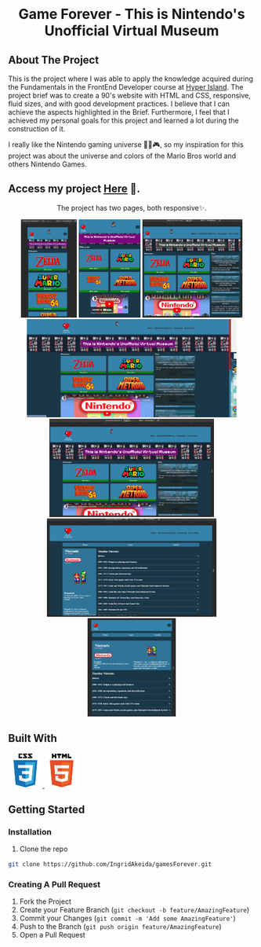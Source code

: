 

<br/>
<div align="center">
  <h1 text-align="center">Game Forever - This is Nintendo's Unofficial Virtual Museum</h1>
</div>

## About The Project 
<p>
This is the project where I was able to apply the knowledge acquired during the Fundamentals in the FrontEnd Developer course at <a href="https://www.hyperisland.com/">Hyper Island</a>. 
The project brief was to create a 90's website with HTML and CSS, responsive, fluid sizes, and with good development practices. I believe that I can achieve the aspects highlighted in the Brief. Furthermore, I feel that I achieved my personal goals for this project and learned a lot during the construction of it.
</p>

<p> I really like the Nintendo gaming universe 🍄🐢🎮, so my inspiration for this project was about the universe and colors of the Mario Bros world and others Nintendo Games.</p>

## Access my project [Here](https://games-forever.netlify.app/) 🥰. 


<div align="center">

<p>The project has two pages, both responsive✨.</p>

<img src="./image/print/2.png" alt="print" height="200"/>
<img src="./image/print/3.png" alt="print" height="200"/>
<img src="./image/print/4.png" alt="print" height="200"/>
<img src="./image/print/1.png" alt="print" height="200"/>
<img src="./image/print/5.png" alt="print" height="200"/>
<img src="./image/print/6.png" alt="print" height="200"/>
<img src="./image/print/7.png" alt="print" height="200"/>
</div>


## Built With

<p align="left"> 
   
  <a href="https://www.w3schools.com/css/" target="_blank" rel="noreferrer"> 
    <img src="https://raw.githubusercontent.com/devicons/devicon/master/icons/css3/css3-original-wordmark.svg" alt="css3" width="70" height="70"/> 
  </a> 
  
  <a href="https://www.w3.org/html/" target="_blank" rel="noreferrer"> 
    <img src="https://raw.githubusercontent.com/devicons/devicon/master/icons/html5/html5-original-wordmark.svg" alt="html5" width="70" height="70"/> 
  </a> 

</p>


## Getting Started

### Installation

1. Clone the repo

```sh
git clone https://github.com/IngridAkeida/gamesForever.git
```

### Creating A Pull Request

1. Fork the Project
2. Create your Feature Branch (`git checkout -b feature/AmazingFeature`)
3. Commit your Changes (`git commit -m 'Add some AmazingFeature'`)
4. Push to the Branch (`git push origin feature/AmazingFeature`)
5. Open a Pull Request
